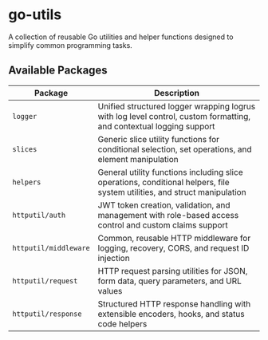 # go-utils 

A collection of reusable Go utilities and helper functions designed to simplify common programming tasks.

## Available Packages

| Package                    | Description                                                                |
|----------------------------|----------------------------------------------------------------------------|
| `logger`                   | Unified structured logger wrapping logrus with log level control, custom formatting, and contextual logging support |
| `slices`                   | Generic slice utility functions for conditional selection, set operations, and element manipulation |
| `helpers`                  | General utility functions including slice operations, conditional helpers, file system utilities, and struct manipulation |
| `httputil/auth`            | JWT token creation, validation, and management with role-based access control and custom claims support |
| `httputil/middleware`      | Common, reusable HTTP middleware for logging, recovery, CORS, and request ID injection |
| `httputil/request`         | HTTP request parsing utilities for JSON, form data, query parameters, and URL values |
| `httputil/response`        | Structured HTTP response handling with extensible encoders, hooks, and status code helpers |